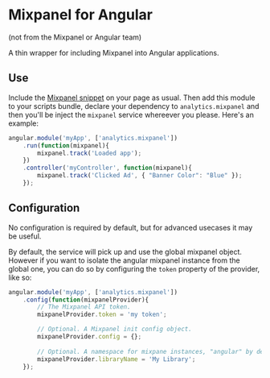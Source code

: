 # Mixpanel for Angular
(not from the Mixpanel or Angular team)

A thin wrapper for including Mixpanel into Angular applications. 

## Use
Include the [Mixpanel snippet](https://mixpanel.com/help/reference/javascript)
on your page as usual. Then add this module to your scripts bundle, declare
your dependency to `analytics.mixpanel` and then you'll be inject the `mixpanel`
service whereever you please. Here's an example:

```javascript
angular.module('myApp', ['analytics.mixpanel'])
	.run(function(mixpanel){
		mixpanel.track('Loaded app');
	})
	.controller('myController', function(mixpanel){
		mixpanel.track('Clicked Ad', { "Banner Color": "Blue" });
	});
```

## Configuration
No configuration is required by default, but for advanced usecases it may be
useful.

By default, the service will pick up and use the global mixpanel object. However
if you want to isolate the angular mixpanel instance from the global one, you
can do so by configuring the `token` property of the provider, like so:

```javascript
angular.module('myApp', ['analytics.mixpanel'])
	.config(function(mixpanelProvider){
		// The Mixpanel API token.
		mixpanelProvider.token = 'my token';

		// Optional. A Mixpanel init config object.
		mixpanelProvider.config = {};
		
		// Optional. A namespace for mixpane instances, "angular" by default.
		mixpanelProvider.libraryName = 'My Library';
	});
```